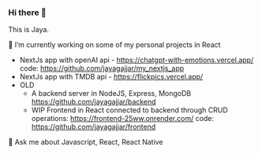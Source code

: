 ### Hi there 👋 
This is Jaya. 

 🔭 I’m currently working on some of my personal projects in React
  
  * NextJs app with openAI api - https://chatgpt-with-emotions.vercel.app/ code: https://github.com/jayagajjar/my_nextjs_app
  * NextJs app with TMDB api - https://flickpics.vercel.app/ 
  * OLD
    * A backend server in NodeJS, Express, MongoDB https://github.com/jayagajjar/backend
    * WIP Frontend in React connected to backend through CRUD operations: https://frontend-25ww.onrender.com/ code: https://github.com/jayagajjar/frontend

💬 Ask me about Javascript, React, React Native

<!--
**jayagajjar/jayagajjar** is a ✨ _special_ ✨ repository because its `README.md` (this file) appears on your GitHub profile.

Here are some ideas to get you started:

- 🔭 I’m currently working on ...
- 🌱 I’m currently learning ...
- 👯 I’m looking to collaborate on ...
- 🤔 I’m looking for help with ...
- 💬 Ask me about ...
- 📫 How to reach me: ...
- 😄 Pronouns: ...
- ⚡ Fun fact: ...
-->
